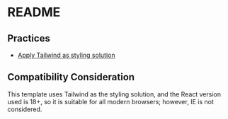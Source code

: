 # README

## Practices

- [Apply Tailwind as styling solution](https://github.com/reboottime/react-boilerplate/issues/4)

## Compatibility Consideration

This template uses Tailwind as the styling solution, and the React version used is 18+, so it is suitable for all modern browsers; however, IE is not considered.

